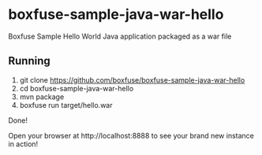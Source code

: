 boxfuse-sample-java-war-hello
=============================

Boxfuse Sample Hello World Java application packaged as a war file

## Running

1. git clone https://github.com/boxfuse/boxfuse-sample-java-war-hello
2. cd boxfuse-sample-java-war-hello
3. mvn package
4. boxfuse run target/hello.war

Done!

Open your browser at http://localhost:8888 to see your brand new instance in action!
